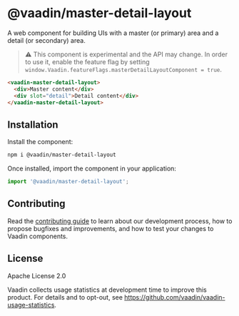 # @vaadin/master-detail-layout

A web component for building UIs with a master (or primary) area and a detail (or secondary) area.

> ⚠️ This component is experimental and the API may change. In order to use it, enable the feature flag by setting `window.Vaadin.featureFlags.masterDetailLayoutComponent = true`.

```html
<vaadin-master-detail-layout>
  <div>Master content</div>
  <div slot="detail">Detail content</div>
</vaadin-master-detail-layout>
```

## Installation

Install the component:

```sh
npm i @vaadin/master-detail-layout
```

Once installed, import the component in your application:

```js
import '@vaadin/master-detail-layout';
```

## Contributing

Read the [contributing guide](https://vaadin.com/docs/latest/contributing) to learn about our development process, how to propose bugfixes and improvements, and how to test your changes to Vaadin components.

## License

Apache License 2.0

Vaadin collects usage statistics at development time to improve this product.
For details and to opt-out, see https://github.com/vaadin/vaadin-usage-statistics.
